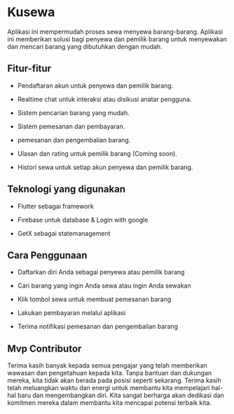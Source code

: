 # Kusewa
Aplikasi ini mempermudah proses sewa menyewa barang-barang. Aplikasi ini memberikan solusi bagi penyewa dan pemilik barang untuk menyewakan dan mencari barang yang dibutuhkan dengan mudah.

## Fitur-fitur
- Pendaftaran akun untuk penyewa dan pemilik barang.

- Realtime chat untuk interaksi atau disikusi anatar pengguna.

- Sistem pencarian barang yang mudah.

- Sistem pemesanan dan pembayaran.

- pemesanan dan pengembalian barang.

- Ulasan dan rating untuk pemilik barang (Coming soon).

- Histori sewa untuk setiap akun penyewa dan pemilik barang.

## Teknologi yang digunakan
- Flutter sebagai framework

- Firebase untuk database & Login with google

- GetX sebagai statemanagement

## Cara Penggunaan
- Daftarkan diri Anda sebagai penyewa atau pemilik barang

- Cari barang yang ingin Anda sewa atau ingin Anda sewakan

- Klik tombol sewa untuk membuat pemesanan barang

- Lakukan pembayaran melalui aplikasi

- Terima notifikasi pemesanan dan pengembalian barang

## Mvp Contributor
Terima kasih banyak kepada semua pengajar yang telah memberikan wawasan dan pengetahuan kepada kita. Tanpa bantuan dan dukungan mereka, kita tidak akan berada pada posisi seperti sekarang. Terima kasih telah meluangkan waktu dan energi untuk membantu kita mempelajari hal-hal baru dan mengembangkan diri. Kita sangat berharga akan dedikasi dan komitmen mereka dalam membantu kita mencapai potensi terbaik kita.


